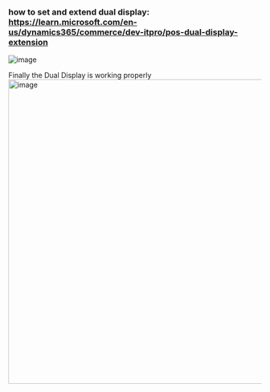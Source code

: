 ### how to set and extend dual display:<br/>  https://learn.microsoft.com/en-us/dynamics365/commerce/dev-itpro/pos-dual-display-extension

![image](https://github.com/zhangguanghuib/NewCommerceSDK/assets/14832260/4f4bc564-bbea-4a4e-b32e-2fcf63ec146e)

Finally the Dual Display is working properly
<img width="605" alt="image" src="https://github.com/zhangguanghuib/NewCommerceSDK/assets/14832260/2409a21f-62f1-4597-8c85-decaff54f5cf">
